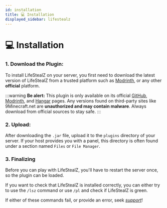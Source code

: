 ```yaml
---
id: installation
title: 💻 Installation
displayed_sidebar: lifestealz
---
```


# 💻 Installation

### 1. Download the Plugin:

To install LifeStealZ on your server, you first need to download the latest version of LifeStealZ from a trusted platform such as [Modrinth](https://modrinth.com/plugin/lifestealz/versions), or any other **official** platform.

:::warning
**Be alert:** This plugin is only available on its official [GitHub](https://github.com/KartoffelChipss/LifeStealZ), [Modrinth](https://modrinth.com/plugin/lifestealz), and [Hangar](https://hangar.papermc.io/KartoffelChipss/LifestealZ) pages. Any versions found on third-party sites like 9Minecraft.net are **unauthorized and may contain malware**. Always download from official sources to stay safe.
:::

### 2. Upload:

After downloading the `.jar` file, upload it to the `plugins` directory of your server. If your host provides you with a panel, this directory is often found under a section named `Files` or `File Manager`.

### 3. Finalizing

Before you can play with LifeStealZ, you'll have to restart the server once, so the plugin can be loaded.

If you want to check that LifeStealZ is installed correctly, you can either try to use the `/lsz` command or use `/pl` and check if LifeStealZ is green.

If either of these commands fail, or provide an error, seek [_support_](https://strassburger.org/discord)!
